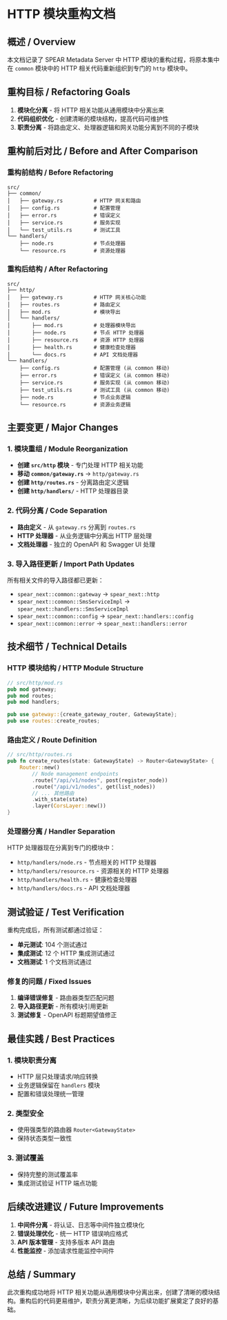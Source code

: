 # HTTP 模块重构文档

## 概述 / Overview

本文档记录了 SPEAR Metadata Server 中 HTTP 模块的重构过程，将原本集中在 `common` 模块中的 HTTP 相关代码重新组织到专门的 `http` 模块中。

## 重构目标 / Refactoring Goals

1. **模块化分离** - 将 HTTP 相关功能从通用模块中分离出来
2. **代码组织优化** - 创建清晰的模块结构，提高代码可维护性
3. **职责分离** - 将路由定义、处理器逻辑和网关功能分离到不同的子模块

## 重构前后对比 / Before and After Comparison

### 重构前结构 / Before Refactoring
```
src/
├── common/
│   ├── gateway.rs          # HTTP 网关和路由
│   ├── config.rs           # 配置管理
│   ├── error.rs            # 错误定义
│   ├── service.rs          # 服务实现
│   └── test_utils.rs       # 测试工具
└── handlers/
    ├── node.rs             # 节点处理器
    └── resource.rs         # 资源处理器
```

### 重构后结构 / After Refactoring
```
src/
├── http/
│   ├── gateway.rs          # HTTP 网关核心功能
│   ├── routes.rs           # 路由定义
│   ├── mod.rs              # 模块导出
│   └── handlers/
│       ├── mod.rs          # 处理器模块导出
│       ├── node.rs         # 节点 HTTP 处理器
│       ├── resource.rs     # 资源 HTTP 处理器
│       ├── health.rs       # 健康检查处理器
│       └── docs.rs         # API 文档处理器
└── handlers/
    ├── config.rs           # 配置管理 (从 common 移动)
    ├── error.rs            # 错误定义 (从 common 移动)
    ├── service.rs          # 服务实现 (从 common 移动)
    ├── test_utils.rs       # 测试工具 (从 common 移动)
    ├── node.rs             # 节点业务逻辑
    └── resource.rs         # 资源业务逻辑
```

## 主要变更 / Major Changes

### 1. 模块重组 / Module Reorganization

- **创建 `src/http` 模块** - 专门处理 HTTP 相关功能
- **移动 `common/gateway.rs`** → `http/gateway.rs`
- **创建 `http/routes.rs`** - 分离路由定义逻辑
- **创建 `http/handlers/`** - HTTP 处理器目录

### 2. 代码分离 / Code Separation

- **路由定义** - 从 `gateway.rs` 分离到 `routes.rs`
- **HTTP 处理器** - 从业务逻辑中分离出 HTTP 层处理
- **文档处理器** - 独立的 OpenAPI 和 Swagger UI 处理

### 3. 导入路径更新 / Import Path Updates

所有相关文件的导入路径都已更新：
- `spear_next::common::gateway` → `spear_next::http`
- `spear_next::common::SmsServiceImpl` → `spear_next::handlers::SmsServiceImpl`
- `spear_next::common::config` → `spear_next::handlers::config`
- `spear_next::common::error` → `spear_next::handlers::error`

## 技术细节 / Technical Details

### HTTP 模块结构 / HTTP Module Structure

```rust
// src/http/mod.rs
pub mod gateway;
pub mod routes;
pub mod handlers;

pub use gateway::{create_gateway_router, GatewayState};
pub use routes::create_routes;
```

### 路由定义 / Route Definition

```rust
// src/http/routes.rs
pub fn create_routes(state: GatewayState) -> Router<GatewayState> {
    Router::new()
        // Node management endpoints
        .route("/api/v1/nodes", post(register_node))
        .route("/api/v1/nodes", get(list_nodes))
        // ... 其他路由
        .with_state(state)
        .layer(CorsLayer::new())
}
```

### 处理器分离 / Handler Separation

HTTP 处理器现在分离到专门的模块中：
- `http/handlers/node.rs` - 节点相关的 HTTP 处理器
- `http/handlers/resource.rs` - 资源相关的 HTTP 处理器
- `http/handlers/health.rs` - 健康检查处理器
- `http/handlers/docs.rs` - API 文档处理器

## 测试验证 / Test Verification

重构完成后，所有测试都通过验证：
- **单元测试**: 104 个测试通过
- **集成测试**: 12 个 HTTP 集成测试通过
- **文档测试**: 1 个文档测试通过

### 修复的问题 / Fixed Issues

1. **编译错误修复** - 路由器类型匹配问题
2. **导入路径更新** - 所有模块引用更新
3. **测试修复** - OpenAPI 标题期望值修正

## 最佳实践 / Best Practices

### 1. 模块职责分离
- HTTP 层只处理请求/响应转换
- 业务逻辑保留在 `handlers` 模块
- 配置和错误处理统一管理

### 2. 类型安全
- 使用强类型的路由器 `Router<GatewayState>`
- 保持状态类型一致性

### 3. 测试覆盖
- 保持完整的测试覆盖率
- 集成测试验证 HTTP 端点功能

## 后续改进建议 / Future Improvements

1. **中间件分离** - 将认证、日志等中间件独立模块化
2. **错误处理优化** - 统一 HTTP 错误响应格式
3. **API 版本管理** - 支持多版本 API 路由
4. **性能监控** - 添加请求性能监控中间件

## 总结 / Summary

此次重构成功地将 HTTP 相关功能从通用模块中分离出来，创建了清晰的模块结构。重构后的代码更易维护，职责分离更清晰，为后续功能扩展奠定了良好的基础。